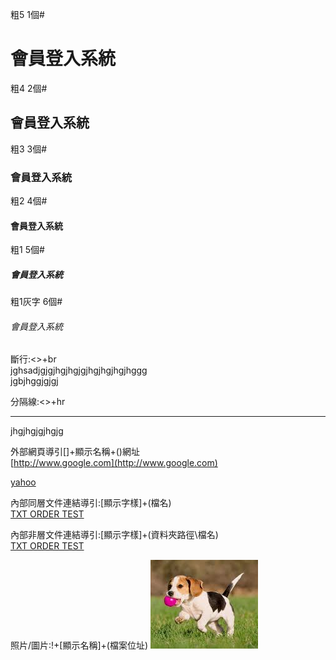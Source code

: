 粗5 1個#<br>
# 會員登入系統
粗4 2個#<br>
## 會員登入系統
粗3 3個#<br>
### 會員登入系統
粗2 4個#<br>
#### 會員登入系統
粗1 5個#<br>
##### 會員登入系統
粗1灰字 6個#<br>
###### 會員登入系統

斷行:<>+br<br>
jghsadjgjgjhgjhgjgjhgjhgjhgjhggg<br>
jgbjhggjgjgj

分隔線:<>+hr<br>
<hr>

jhgjhgjgjhgjg<br>

外部網頁導引[]+顯示名稱+()網址<br>
[http://www.google.com](http://www.google.com)

[yahoo](http://tw.yahoo.com)

內部同層文件連結導引:[顯示字樣]+(檔名)<br>
[TXT ORDER TEST](Order.txt)

內部非層文件連結導引:[顯示字樣]+(資料夾路徑\檔名)<br>
[TXT ORDER TEST](Order.txt)

照片/圖片:!+[顯示名稱]+(檔案位址)
![米格魯](beagletest.png)



